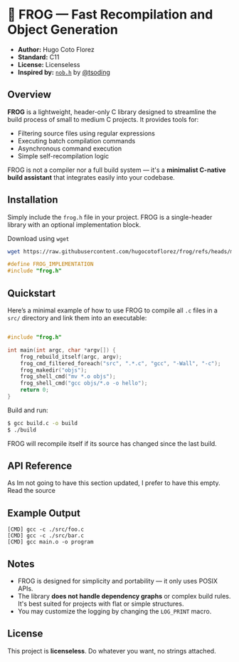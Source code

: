 # 🐸 FROG — Fast Recompilation and Object Generation

- **Author:** Hugo Coto Florez
- **Standard:** C11
- **License:** Licenseless
- **Inspired by:** [`nob.h`](https://github.com/tsoding/nob.h) by [@tsoding](https://github.com/tsoding)



## Overview

**FROG** is a lightweight, header-only C library designed to streamline the build process of small to medium C projects. It provides tools for:

- Filtering source files using regular expressions
- Executing batch compilation commands
- Asynchronous command execution
- Simple self-recompilation logic

FROG is not a compiler nor a full build system — it's a **minimalist C-native build assistant** that integrates easily into your codebase.



## Installation

Simply include the `frog.h` file in your project. FROG is a single-header library with an optional implementation block.

Download using `wget`
```sh
wget https://raw.githubusercontent.com/hugocotoflorez/frog/refs/heads/main/frog.h
```

```c
#define FROG_IMPLEMENTATION
#include "frog.h"
```


## Quickstart

Here’s a minimal example of how to use FROG to compile all `.c` files in a `src/` directory and link them into an executable:

```c

#include "frog.h"

int main(int argc, char *argv[]) {
    frog_rebuild_itself(argc, argv);
    frog_cmd_filtered_foreach("src", ".*.c", "gcc", "-Wall", "-c");
    frog_makedir("objs");
    frog_shell_cmd("mv *.o objs");
    frog_shell_cmd("gcc objs/*.o -o hello");
    return 0;
}
```

Build and run:

```sh
$ gcc build.c -o build
$ ./build
```

FROG will recompile itself if its source has changed since the last build.



## API Reference
As Im not going to have this section updated, I prefer to have this empty. Read the source

## Example Output

```text
[CMD] gcc -c ./src/foo.c
[CMD] gcc -c ./src/bar.c
[CMD] gcc main.o -o program
```



## Notes

- FROG is designed for simplicity and portability — it only uses POSIX APIs.
- The library **does not handle dependency graphs** or complex build rules. It's best suited for projects with flat or simple structures.
- You may customize the logging by changing the `LOG_PRINT` macro.



## License

This project is **licenseless**. Do whatever you want, no strings attached.


